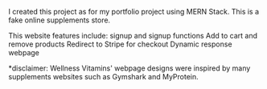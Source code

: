 I created this project as for my portfolio project using MERN Stack. This is a fake online supplements store.

This website features include: 
    signup and signup functions
    Add to cart and remove products
    Redirect to Stripe for checkout
    Dynamic response webpage


*disclaimer: Wellness Vitamins' webpage designs were inspired by many supplements websites such as Gymshark and MyProtein.